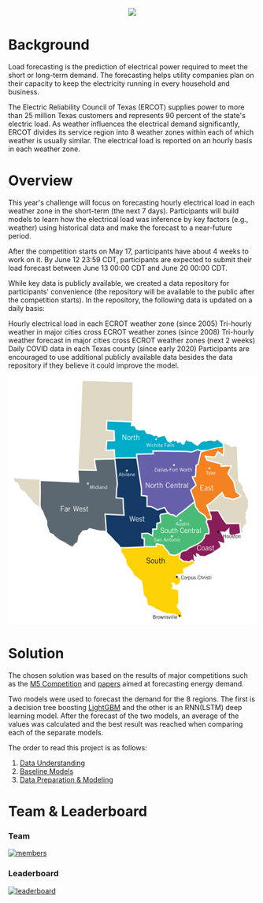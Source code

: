 <p align="center">
  <img src="https://www.thedatalab.com/wp-content/uploads/2018/01/WiDS-datathon.png" />
</p>

# Background
Load forecasting is the prediction of electrical power required to meet the short or long-term demand. The forecasting helps utility companies plan on their capacity to keep the electricity running in every household and business.

The Electric Reliability Council of Texas (ERCOT) supplies power to more than 25 million Texas customers and represents 90 percent of the state's electric load. As weather influences the electrical demand significantly, ERCOT divides its service region into 8 weather zones within each of which weather is usually similar. The electrical load is reported on an hourly basis in each weather zone.

# Overview
This year's challenge will focus on forecasting hourly electrical load in each weather zone in the short-term (the next 7 days). Participants will build models to learn how the electrical load was inference by key factors (e.g., weather) using historical data and make the forecast to a near-future period.

After the competition starts on May 17, participants have about 4 weeks to work on it. By June 12 23:59 CDT, participants are expected to submit their load forecast between June 13 00:00 CDT and June 20 00:00 CDT.

While key data is publicly available, we created a data repository for participants' convenience (the repository will be available to the public after the competition starts). In the repository, the following data is updated on a daily basis:

Hourly electrical load in each ECROT weather zone (since 2005)
Tri-hourly weather in major cities cross ECROT weather zones (since 2008)
Tri-hourly weather forecast in major cities cross ECROT weather zones (next 2 weeks)
Daily COVID data in each Texas county (since early 2020)
Participants are encouraged to use additional publicly available data besides the data repository if they believe it could improve the model.

![alt text](https://github.com/JohnnyNovaes/TimeSeries_WidsCompetition/blob/main/data/ercotWeatherZoneMap.png?raw=true)

# Solution

The chosen solution was based on the results of major competitions such as the [M5 Competition](https://mofc.unic.ac.cy/m5-competition/) and [papers](/docs) aimed at forecasting energy demand.

Two models were used to forecast the demand for the 8 regions. The first is a decision tree boosting [LightGBM](https://lightgbm.readthedocs.io/en/latest/) and the other is an RNN(LSTM) deep learning model. After the forecast of the two models, an average of the values was calculated and the best result was reached when comparing each of the separate models.

The order to read this project is as follows:

1. [Data Understanding](/Data%20Understanding.ipynb)
2. [Baseline Models](/Baseline%20Models.ipynb)
3. [Data Preparation & Modeling](/Data%20Preparaion%20%26%20Modeling.ipynb)

# Team & Leaderboard

### Team
<a href="https://ibb.co/sHYTScb"><img src="https://i.ibb.co/pyFHDNb/members.png" alt="members" border="0"></a>

### Leaderboard
<a href="https://ibb.co/fqx5n1M"><img src="https://i.ibb.co/mbcwXDJ/leaderboard.png" alt="leaderboard" border="0"></a>
